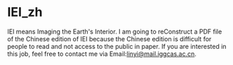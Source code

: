 # IEI_zh
IEI means Imaging the Earth's Interior.
I am going to reConstruct a PDF file of the Chinese edition of IEI because the Chinese edition is difficult for people to read and not access to the public in paper.
If you are interested in this job, feel free to contact me via Email:linyi@mail.iggcas.ac.cn.
